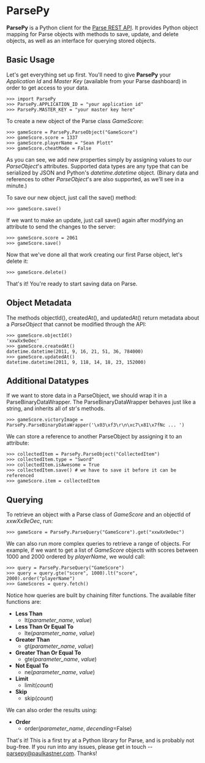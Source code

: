 ParsePy
=======

**ParsePy** is a Python client for the [Parse REST API](https://www.parse.com/docs/rest). It provides Python object mapping for Parse objects with methods to save, update, and delete objects, as well as an interface for querying stored objects.

Basic Usage
-----------

Let's get everything set up first. You'll need to give **ParsePy** your _Application Id_ and _Master Key_ (available from your Parse dashboard) in order to get access to your data.

~~~~~ {python}
>>> import ParsePy
>>> ParsePy.APPLICATION_ID = "your application id"
>>> ParsePy.MASTER_KEY = "your master key here"
~~~~~

To create a new object of the Parse class _GameScore_:

~~~~~ {python}
>>> gameScore = ParsePy.ParseObject("GameScore")
>>> gameScore.score = 1337
>>> gameScore.playerName = "Sean Plott"
>>> gameScore.cheatMode = False
~~~~~

As you can see, we add new properties simply by assigning values to our _ParseObject_'s attributes. Supported data types are any type that can be serialized by JSON and Python's _datetime.datetime_ object. (Binary data and references to other _ParseObject_'s are also supported, as we'll see in a minute.)

To save our new object, just call the save() method:

~~~~~ {python}
>>> gameScore.save()
~~~~~

If we want to make an update, just call save() again after modifying an attribute to send the changes to the server:

~~~~~ {python}
>>> gameScore.score = 2061
>>> gameScore.save()
~~~~~

Now that we've done all that work creating our first Parse object, let's delete it:

~~~~~ {python}
>>> gameScore.delete()
~~~~~

That's it! You're ready to start saving data on Parse.

Object Metadata
---------------

The methods objectId(), createdAt(), and updatedAt() return metadata about a _ParseObject_ that cannot be modified through the API:

~~~~~ {python}
>>> gameScore.objectId()
'xxwXx9eOec'
>>> gameScore.createdAt()
datetime.datetime(2011, 9, 16, 21, 51, 36, 784000)
>>> gameScore.updatedAt()
datetime.datetime(2011, 9, 118, 14, 18, 23, 152000)
~~~~~

Additional Datatypes
--------------------

If we want to store data in a ParseObject, we should wrap it in a ParseBinaryDataWrapper. The ParseBinaryDataWrapper behaves just like a string, and inherits all of str's methods.

~~~~~ {python}
>>> gameScore.victoryImage = ParsePy.ParseBinaryDataWrapper('\x03\xf3\r\n\xc7\x81\x7fNc ... ')
~~~~~

We can store a reference to another ParseObject by assigning it to an attribute:

~~~~~ {python}
>>> collectedItem = ParsePy.ParseObject("CollectedItem")
>>> collectedItem.type = "Sword"
>>> collectedItem.isAwesome = True
>>> collectedItem.save() # we have to save it before it can be referenced
>>> gameScore.item = collectedItem
~~~~~

Querying
--------

To retrieve an object with a Parse class of _GameScore_ and an objectId of _xxwXx9eOec_, run:

~~~~~ {python}
>>> gameScore = ParsePy.ParseQuery("GameScore").get("xxwXx9eOec")
~~~~~

We can also run more complex queries to retrieve a range of objects. For example, if we want to get a list of _GameScore_ objects with scores between 1000 and 2000 ordered by _playerName_, we would call:

~~~~~ {python}
>>> query = ParsePy.ParseQuery("GameScore")
>>> query = query.gte("score", 1000).lt("score", 2000).order("playerName")
>>> GameScores = query.fetch()
~~~~~

Notice how queries are built by chaining filter functions. The available filter functions are:

* **Less Than**
    * lt(_parameter_name_, _value_)
* **Less Than Or Equal To**
    * lte(_parameter_name_, _value_)
* **Greater Than**
    * gt(_parameter_name_, _value_)
* **Greater Than Or Equal To**
    * gte(_parameter_name_, _value_)
* **Not Equal To**
    * ne(_parameter_name_, _value_)
* **Limit**
    * limit(_count_)
* **Skip**
    * skip(_count_)

We can also order the results using:

* **Order**
    * order(_parameter_name_, _decending_=False)

That's it! This is a first try at a Python library for Parse, and is probably not bug-free. If you run into any issues, please get in touch -- parsepy@paulkastner.com. Thanks!
